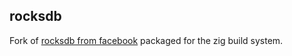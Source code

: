## rocksdb
Fork of [rocksdb from facebook](https://github.com/facebook/rocksdb) packaged for the zig build system.


